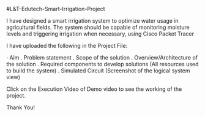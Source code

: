 #L&T-Edutech-Smart-Irrigation-Project

I have designed a smart irrigation system to optimize water usage in agricultural fields. The system should be capable of monitoring moisture levels and triggering irrigation when necessary, using Cisco Packet Tracer

I have uploaded the following in the Project File:

· Aim
. Problem statement
. Scope of the solution
. Overview/Architecture of the solution
. Required components to develop solutions (All resources used to build the system)
. Simulated Circuit (Screenshot of the logical system view)

Click on the Execution Video of Demo video to see the working of the project.

Thank You!